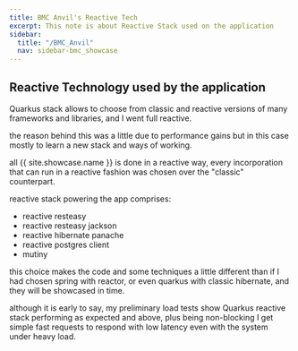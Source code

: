 ```yaml
---
title: BMC Anvil's Reactive Tech
excerpt: This note is about Reactive Stack used on the application
sidebar:
  title: "/BMC_Anvil"
  nav: sidebar-bmc_showcase
---
```


## Reactive Technology used by the application

Quarkus stack allows to choose from classic and reactive versions of many frameworks and libraries, and I went full reactive.

the reason behind this was a little due to performance gains but in this case mostly to learn a new stack and ways of working.

all {{ site.showcase.name }} is done in a reactive way, every incorporation that can run in a reactive fashion was chosen over the "classic"
counterpart.

reactive stack powering the app comprises:

* reactive resteasy
* reactive resteasy jackson
* reactive hibernate panache
* reactive postgres client
* mutiny

this choice makes the code and some techniques a little different than if I had chosen spring with reactor, or even quarkus with classic
hibernate, and they will be showcased in time.

although it is early to say, my preliminary load tests show Quarkus reactive stack performing as expected and above, plus being non-blocking
I get simple fast requests to respond with low latency even with the system under heavy load.

